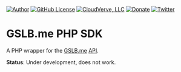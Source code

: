[![Author](https://img.shields.io/badge/author-Daniel%20M.%20Hendricks-lightgrey.svg?colorB=9900cc )](https://www.danhendricks.com/??utm_source=github.com&utm_medium=campaign&utm_content=button&utm_campaign=gslb-me-php-sdk)
[![GitHub License](https://img.shields.io/badge/license-Apache%202.0-yellow.svg)](https://github.com/dmhendricks/gslb-me-php-sdk/blob/master/LICENSE)
[![CloudVerve, LLC](https://img.shields.io/badge/style-CloudVerve-green.svg?style=flat&label=get%20hosted&colorB=AE2A21)](https://2lab.net/?utm_source=github.com&utm_medium=campaign&utm_content=button&utm_campaign=gslb-me-php-sdk)
[![Donate](https://img.shields.io/badge/Donate-PayPal-green.svg)](https://paypal.me/danielhendricks)
[![Twitter](https://img.shields.io/twitter/url/https/github.com/dmhendricks/wordpress-base-plugin.svg?style=social)](https://twitter.com/danielhendricks)

# GSLB.me PHP SDK

A PHP wrapper for the [GSLB.me](https://www.gslb.me/) [API](https://www.gslb.me/api/).

**Status**: Under development, does not work.
